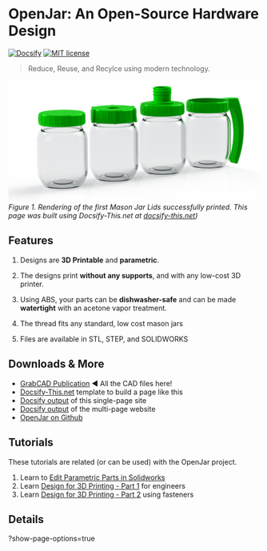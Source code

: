 # OpenJar: An Open-Source Hardware Design

[![Docsify](https://img.shields.io/npm/v/docsify?label=docsify)](https://docsify.js.org/)
[![MIT license](https://img.shields.io/badge/License-MIT-blue.svg)](https://github.com/hibbitts-design/docsify-open-course-starter-kit/blob/main/LICENSE)

> Reduce, Reuse, and Recylce using modern technology.

![ Open Jars Rendering](rend_jars_array.png)
_Figure 1. Rendering of the first Mason Jar Lids successfully printed.  This page was built using Docsify-This.net at [docsify-this.net](https://docsify-this.net/?basePath=https://raw.githubusercontent.com/dmalawey/OpenJar/main&sidebar=true#/))_

Features
---

1. Designs are **3D Printable** and **parametric**.

2. The designs print **without any supports**, and with any low-cost 3D printer.

3. Using ABS, your parts can be **dishwasher-safe** and can be made **watertight** with an acetone vapor treatment.

4. The thread fits any standard, low cost mason jars

5. Files are available in STL, STEP, and SOLIDWORKS


Downloads & More
---
 

* [GrabCAD Publication](https://grabcad.com/library/openjar-1) ◄ All the CAD files here!
* [Docsify-This.net](https://docsify-this.net/#/) template to build a page like this
* [Docsify output](https://docsify-this.net/?basePath=https://raw.githubusercontent.com/dmalawey/OpenJar/main&sidebar=true#/) of this single-page site
* [Docsify output](https://docsify-this.net/?basePath=https://raw.githubusercontent.com/dmalawey/OpenJar/main&homepage=home.md) of the multi-page website
* [OpenJar on Github](https://github.com/dmalawey/OpenJar)

Tutorials
---

These tutorials are related (or can be used) with the OpenJar project.

1. Learn to [Edit Parametric Parts in Solidworks](https://grabcad.com/tutorials/how-to-edit-parametric-parts-solidworks)
2. Learn [Design for 3D Printing - Part 1](https://youtu.be/HYnm2MD0Nks) for engineers
3. Learn [Design for 3D Printing - Part 2](https://youtu.be/LMyhFwJscI0) using fasteners

Details
---

?show-page-options=true
